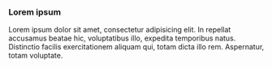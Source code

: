 ### Lorem ipsum

Lorem ipsum dolor sit amet, consectetur adipisicing elit. In repellat accusamus beatae hic, voluptatibus illo, expedita temporibus natus. Distinctio facilis exercitationem aliquam qui, totam dicta illo rem. Aspernatur, totam voluptate.